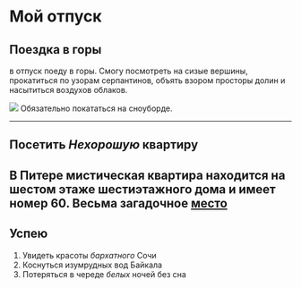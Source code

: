 # Мой отпуск

## Поездка в **горы**

в отпуск поеду в горы. Смогу посмотреть на сизые вершины, прокатиться по узорам серпантинов, объять взором просторы долин и насытиться воздухов облаков.

![](Mountains.jpg)
Обязательно покататься на сноуборде.

---

## Посетить **_Нехорошую_ квартиру**

В Питере мистическая квартира находится на **шестом** этаже шестиэтажного дома и имеет номер **60**. Весьма загадочное [место](https://yandex.ru/maps/-/CCUJZIcN1A
)
---
## Успею
1. Увидеть красоты *бархатного* Сочи
2. Коснуться изумрудных вод Байкала
3. Потеряться в череде _*белых*_ ночей без сна